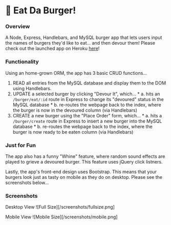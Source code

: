 # :hamburger: Eat Da Burger!


### Overview
A Node, Express, Handlebars, and MySQL burger app that lets users input the names of burgers they'd like to eat... and then devour them!
Please check out the launched app on Heroku [here](http://eat-da-burgerz.herokuapp.com/)!


### Functionality
Using an home-grown ORM, the app has 3 basic CRUD functions...
  1. READ all entries from the MySQL database and display them to the DOM using Handlebars.
  2. UPDATE a selected burger by clicking "Devour It", which...
    * a. hits an `/burger/eat/:id` route in Express to change its "devoured" status in the MySQL database
    * b. re-routes the webpage back to the index, where the burger is now in the devoured column (via Handlebars)
  3. CREATE a new burger using the "Place Order" form, which...
    * a. hits a `/burger/create` route in Express to insert a new burger into the MySQL database
    * b. re-routes the webpage back to the index, where the burger is now ready to be eaten column (via Handlebars)


### Just for Fun
The app also has a funny "Whine" feature, where random sound effects are played to grieve a devoured burger. This feature uses jQuery click listners.

Lastly, the app's front-end design uses Bootstrap. This means that your burgers look just as tasty on mobile as they do on desktop. Please see the screenshots below...


### Screenshots
Desktop View
![Full Size][/screenshots/fullsize.png]

Mobile View
![Mobile Size][/screenshots/mobile.png]